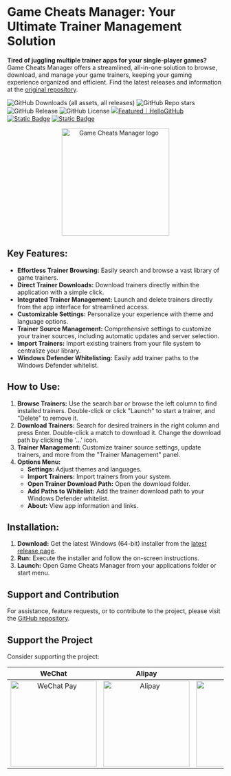 # Game Cheats Manager: Your Ultimate Trainer Management Solution

**Tired of juggling multiple trainer apps for your single-player games?** Game Cheats Manager offers a streamlined, all-in-one solution to browse, download, and manage your game trainers, keeping your gaming experience organized and efficient.  Find the latest releases and information at the [original repository](https://github.com/dyang886/Game-Cheats-Manager).

![GitHub Downloads (all assets, all releases)](https://img.shields.io/github/downloads/dyang886/Game-Cheats-Manager/total)
![GitHub Repo stars](https://img.shields.io/github/stars/dyang886/Game-Cheats-Manager?style=flat&color=ffc000)
![GitHub Release](https://img.shields.io/github/v/release/dyang886/Game-Cheats-Manager?link=https%3A%2F%2Fgithub.com%2Fdyang886%2FGame-Cheats-Manager%2Freleases%2Flatest)
![GitHub License](https://img.shields.io/github/license/dyang886/Game-Cheats-Manager)
<a href="https://hellogithub.com/repository/3ca6e8e23401477282ba72d2d8932311" target="_blank"><img src="https://abroad.hellogithub.com/v1/widgets/recommend.svg?rid=3ca6e8e23401477282ba72d2d8932311&claim_uid=UrZOap0AkvuRw7D&theme=small" alt="Featured｜HelloGitHub" /></a>
<a href="https://discord.gg/d627qVyHEF" target="_blank"><img alt="Static Badge" src="https://img.shields.io/badge/Join_Discord-f0f0f0?logo=discord"></a>
<a href="https://pd.qq.com/s/h06qbdey6" target="_blank"><img alt="Static Badge" src="https://img.shields.io/badge/Join_QQ-f0f0f0?logo=qq"></a>

<div align="center">
    <img src="src/assets/logo.png" alt="Game Cheats Manager logo" width="250" />
</div>

## Key Features:

*   **Effortless Trainer Browsing:** Easily search and browse a vast library of game trainers.
*   **Direct Trainer Downloads:** Download trainers directly within the application with a simple click.
*   **Integrated Trainer Management:** Launch and delete trainers directly from the app interface for streamlined access.
*   **Customizable Settings:** Personalize your experience with theme and language options.
*   **Trainer Source Management:** Comprehensive settings to customize your trainer sources, including automatic updates and server selection.
*   **Import Trainers:** Import existing trainers from your file system to centralize your library.
*   **Windows Defender Whitelisting:** Easily add trainer paths to the Windows Defender whitelist.

## How to Use:

1.  **Browse Trainers:** Use the search bar or browse the left column to find installed trainers. Double-click or click "Launch" to start a trainer, and "Delete" to remove it.
2.  **Download Trainers:** Search for desired trainers in the right column and press Enter. Double-click a match to download it. Change the download path by clicking the '...' icon.
3.  **Trainer Management:** Customize trainer source settings, update trainers, and more from the "Trainer Management" panel.
4.  **Options Menu:**
    *   **Settings:** Adjust themes and languages.
    *   **Import Trainers:** Import trainers from your system.
    *   **Open Trainer Download Path:** Open the download folder.
    *   **Add Paths to Whitelist:** Add the trainer download path to your Windows Defender whitelist.
    *   **About:** View app information and links.

## Installation:

1.  **Download:** Get the latest Windows (64-bit) installer from the [latest release page](https://github.com/dyang886/Game-Cheats-Manager/releases).
2.  **Run:** Execute the installer and follow the on-screen instructions.
3.  **Launch:** Open Game Cheats Manager from your applications folder or start menu.

## Support and Contribution

For assistance, feature requests, or to contribute to the project, please visit the [GitHub repository](https://github.com/dyang886/Game-Cheats-Manager).

## Support the Project

Consider supporting the project:

|                            WeChat                            |                          Alipay                          |                          QQ                          |
| :----------------------------------------------------------: | :------------------------------------------------------: | :--------------------------------------------------: |
| <img src="src/assets/wechat.png" alt="WeChat Pay" width="200" /> | <img src="src/assets/alipay.png" alt="Alipay" width="200" /> | <img src="src/assets/qq.png" alt="QQ Pay" width="200" /> |